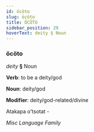 ```yaml
---
id: öcöto
slug: öcöto
title: ÖCÖTO
sidebar_position: 29
hoverText: deity § Noun
---
```


### öcöto

*deity* **§** Noun

**Verb**: to be a deity/god

**Noun**: deity/god

**Modifier**: deity/god-related/divine

Atakapa o'tsotat -

*Misc Language Family*